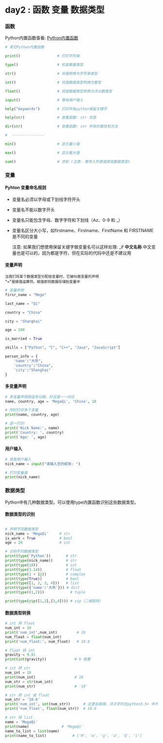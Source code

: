 # day2 : 函数 变量 数据类型

### 函数
Python内置函数查看: [Python内置函数]([https://docs.python.org/3.9/library/functions.html](https://docs.python.org/3.9/library/functions.html))
```python
# 常见Python内置函数

print()                 # 打印字符串

type()                  # 检查数据类型

str()                   # 将值转换为字符串类型

int()                   # 将值数据类型转换为整型

float()                 # 将值数据类型转换为浮点数类型

input()                 # 等待用户输入

help("keywords")        # 打印所有python保留关键字

help(str)               # 查看函数: str 信息

dir(str)                # 查看函数: str 所有的属性和方法

#  ---------------

min()                   # 显示最小值

max()                   # 显示最大值

sum()                   # 求和 (注意: 需传入列表或其他数据类型)
```
### 变量

#### Pyhton 变量命名规则
- 变量名必须以字母或下划线字符开头
- 变量名不能以数字开头
- 变量名只能包含字母、数字字符和下划线（Az、0-9 和 _）
- 变量名区分大小写，如firstname、Firstname、FirstName 和 FIRSTNAME 是不同的变量

	注意: 
		如果我们想使用保留关键字做变量名可以这样处理: \_if
		**中文名称** 中文变量也是可以的，因为都是字符，但在实际的代码中还是不建议用

#### 变量声明
	当我们将某个数据类型分配给变量时，它被叫做变量的声明
	“=”是赋值运算符。赋值即将数据存储到变量中
```python
# 变量声明
firsr_name = "Mege"

last_name = "Qi"

country = "China"

city = "Shanghai"

age = 200

is_married = True

skills = ["Python", "C", "C++", "Java", "JavaScript"]

person_info = {
    'name':"大奇",
    'country':"China",
    'city':"Shanghai"
}
```

#### 多变量声明
```python
# 多变量声明用逗号分隔，并且值一一对应
name, country, age = 'MegaQi', 'China', 18

# 同时打印多个变量
print(name, country, age)

# 逐一打印
print('Nick Name:', name)
print('Country: ', country)
print('Age: ', age)
```

#### 用户输入 
```python
# 获取用户输入
nick_name = input("请输入您的昵称: ")

# 打印变量值
print(nick_name)
```
### 数据类型
Python中有几种数据类型。可以使用type内置函数识别这些数据类型。

#### 数据类型的识别 
```python

# 声明不同数据类型
nick_name = 'MegaQi'     # str
is_work = True           # bool
age = 20                 # int

# 识别不同数据类型
print(type('Python'))       # str
print(type(nick_name))      # str
print(type(10))             # int
print(type(3.14))           # float
print(type(1 + 1j))         # complex
print(type(True))           # bool
print(type([1, 2, 3, 4]))   # list
print(type({'name':'大奇'})) # dict
print(type((1,2)))            # tuple

print(type(zip([1,2],[3,4]))) # zip（二维矩阵）
```

#### 数据类型转换
```python
# int 转 float
num_int = 10
print('num_int',num_int)         # 10
num_float = float(num_int)
print('num_float:', num_float)   # 10.0

# float 转 int
gravity = 9.81
print(int(gravity))             # 9 取整

# int 转 str
num_int = 10
print(num_int)                  # 10
num_str = str(num_int)
print(num_str)                  # '10'

# str 转 int 或 float
num_str = '10.6'
print('num_int', int(num_str))      # 这里会报错，浮点字符在python3.5+ 中不能直接用int转
print('num_float', float(num_str))  # 10.6

# str 转 list
name = 'MegaQi'
print(name)               # 'MegaQi'
name_to_list = list(name)
print(name_to_list)            # ['M', 'e', 'g', 'a', 'Q', 'i']
```

